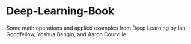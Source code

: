 # Deep-Learning-Book
Some math operations and applied examples from Deep Learning by Ian Goodfellow, Yoshua Bengio, and Aaron Courville
